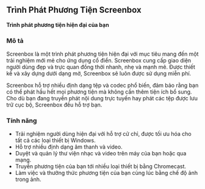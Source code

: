 <!-- Markdown version of store listing for localization. -->
<!-- Feel free to adapt or modify key points if necessary. -->
## Trình Phát Phương Tiện Screenbox

**Trình phát phương tiện hiện đại của bạn**

### Mô tả

Screenbox là một trình phát phương tiện hiện đại với mục tiêu mang đến một trải nghiệm mới mẻ cho ứng dụng cổ điển. Screenbox cung cấp giao diện người dùng đẹp và trực quan đồng thời nhanh, nhẹ và mạnh mẽ. Được thiết kế và xây dựng dưới dạng mở, Screenbox sẽ luôn được sử dụng miễn phí.

Screenbox hỗ trợ nhiều định dạng tệp và codec phổ biến, đảm bảo rằng bạn có thể phát hầu hết mọi phương tiện mà không cần thêm tiện ích bổ sung. Cho dù bạn đang truyền phát nội dung trực tuyến hay phát các tệp được lưu trữ cục bộ, Screenbox đều hỗ trợ bạn.

### Tính năng

- Trải nghiệm người dùng hiện đại với hỗ trợ cử chỉ, được tối ưu hóa cho tất cả các loại thiết bị Windows.
- Hỗ trợ nhiều định dạng âm thanh và video.
- Duyệt và quản lý thư viện nhạc và video trên máy của bạn hoặc qua mạng.
- Truyền phương tiện của bạn tới nhiều loại thiết bị bằng Chromecast.
- Làm việc và thưởng thức phương tiện của bạn cùng lúc bằng chế độ ảnh trong ảnh.
